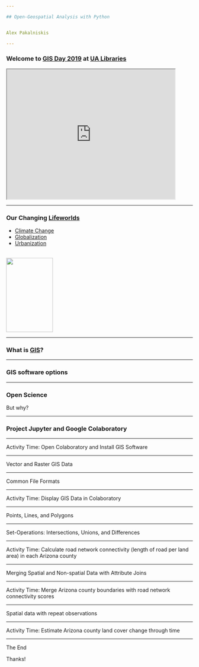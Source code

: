 ```yaml
---

## Open-Geospatial Analysis with Python


Alex Pakalniskis

---
```


### Welcome to [GIS Day 2019](https://libguides.library.arizona.edu/c.php?g=448632&p=6942703) at [UA Libraries](https://new.library.arizona.edu/)

<iframe src="https://maps.arizona.edu/room/?room=0112&bldg=0070.00" height="350" width="90%"></iframe>

---

### Our Changing [Lifeworlds](https://en.wikipedia.org/wiki/Lifeworld)

* [Climate Change](https://en.wikipedia.org/wiki/Global_warming)
* [Globalization](https://en.wikipedia.org/wiki/Globalization#Environmentalist_opposition)
* [Urbanization](https://en.wikipedia.org/wiki/Urbanization)

<br>

<img src="https://upload.wikimedia.org/wikipedia/commons/a/ae/63_years_of_climate_change_by_NASA.gif" height="200" width="50%">

---

### What is [GIS](https://en.wikipedia.org/wiki/Geographic_information_system)?

---

### GIS software options

---

### Open Science

But why?

---

### Project Jupyter and Google Colaboratory

---

Activity Time: Open Colaboratory and Install GIS Software

---

Vector and Raster GIS Data

---

Common File Formats

---

Activity Time: Display GIS Data in Colaboratory

---

Points, Lines, and Polygons

---

Set-Operations: Intersections, Unions, and Differences

---

Activity Time: Calculate road network connectivity (length of road per land area) in each Arizona county

---

Merging Spatial and Non-spatial Data with Attribute Joins

---

Activity Time: Merge Arizona county boundaries with road network connectivity scores

---

Spatial data with repeat observations

---

Activity Time: Estimate Arizona county land cover change through time

---

The End

Thanks!





